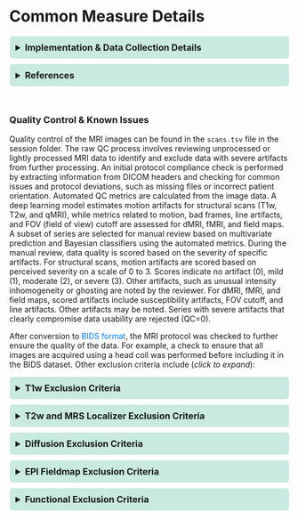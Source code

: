 # Common Measure Details

<details>
<summary>Implementation & Data Collection Details</summary>
<ul>
<br>
<p><strong>Method of Administration</strong>: RA-administered in person <br />
<strong>Child Specific/Unspecific Form</strong>: Child Specific <br />
</details> 

<details>
<summary>References</summary>
<br>
<ul>
<li>Dean III, D. C., Tisdall, M. D., Wisnowski, J. L., Feczko, E., Gagoski, B., Alexander, A. L., ... &amp; HBCD MRI Working Group. (2024). Quantifying brain development in the HEALthy Brain and Child Development (HBCD) Study: The magnetic resonance imaging and spectroscopy protocol. <em>Developmental Cognitive Neuroscience</em>, 70, 101452. <a href="https://doi.org/10.1016/j.dcn.2024.101452">https://doi.org/10.1016/j.dcn.2024.101452</a></li>
</ul>
</details>
<br>

### Quality Control & Known Issues       
Quality control of the MRI images can be found in the `scans.tsv` file in the session folder. The raw QC process involves reviewing unprocessed or lightly processed MRI data to identify and exclude data with severe artifacts from further processing. An initial protocol compliance check is performed by extracting information from DICOM headers and checking for common issues and protocol deviations, such as missing files or incorrect patient orientation. Automated QC metrics are calculated from the image data. A deep learning model estimates motion artifacts for structural scans (T1w, T2w, and qMRI), while metrics related to motion, bad frames, line artifacts, and FOV (field of view) cutoff are assessed for dMRI, fMRI, and field maps. A subset of series are selected for manual review based on multivariate prediction and Bayesian classifiers using the automated metrics. During the manual review, data quality is scored based on the severity of specific artifacts. For structural scans, motion artifacts are scored based on perceived severity on a scale of 0 to 3. Scores indicate no artifact (0), mild (1), moderate (2), or severe (3). Other artifacts, such as unusual intensity inhomogeneity or ghosting are noted by the reviewer. For dMRI, fMRI, and field maps, scored artifacts include susceptibility artifacts, FOV cutoff, and line artifacts. Other artifacts may be noted. Series with severe artifacts that clearly compromise data usability are rejected (QC=0). 

After conversion to [BIDS format](../../datacuration/imaging.md), the MRI protocol was checked to further ensure the quality of the data. For example, a check to ensure that all images are acquired using a head coil was performed before including it in the BIDS dataset. Other exclusion criteria include (*click to expand*):

<details>
<summary>T1w Exclusion Criteria</summary>
<ul>
  <li>TR outside of range 2.3-2.41</li>
  <li>TE outside of range 0.002-0.0035</li>
  <li>TI outside of range 1.06-1.1</li>
  <li>Slice thickness not being 0.8</li>
</ul>
</details>

<details>
<summary>T2w and MRS Localizer Exclusion Criteria</summary>
<ul>
  <li>TR outside of range 2.5-4.5</li>
  <li>TE outside of range 0.09-0.15</li>
  <li>TI outside of range 0.29-0.33</li>
  <li>Slice thickness outside of range 0.563-0.565</li>
</ul>
</details>

<details>
<summary>Diffusion Exclusion Criteria</summary>
<ul>
  <li>TR not being set to 4.8</li>
  <li>TE outside of range 0.0880-0.0980</li>
  <li>Slice thickness not being set to 1.7</li>
  <li>The total number of volumes between DWI AP and DWI PA is below 90 volumes</li>
</ul>
</details>

<details>
<summary>EPI Fieldmap Exclusion Criteria</summary>
<ul>
  <li>TR outside of range 8.4-9.2</li>
  <li>TE outside of range 0.064-0.0661</li>
  <li>TI not being set to 2</li>
  <li>Slice thickness outside of range 0.563-0.565</li>
</ul>
</details>

<details>
<summary>Functional Exclusion Criteria</summary>
<ul>
  <li>TR not being set to 1.725</li>
  <li>TE outside of range 0.0369-0.0371</li>
  <li>Slice thickness not being set to 2</li>
  <li>fMRI is shorter than 87 volumes (approximately less than 2.5 minutes long)</li>
</ul>
</details><br>



<!DOCTYPE html>
<html lang="en">
<head>
  <meta charset="UTF-8">
  <meta name="viewport" content="width=device-width, initial-scale=1.0">
  <title>REFERENCES</title>
  <style>
    .collapsible {
      background-color: #7cceb399;
      padding: 10px;
      margin: 10px 0;
      border-radius: 5px;
    }
    details {
      background-color: #7cceb366;
      padding: 10px;
      margin: 10px 1;
      border-radius: 5px;
    }
    summary {
      font-size: 16px;
      font-weight: bold;
      cursor: pointer;
    }
    a {
      color: #007BFF;
      text-decoration: none;
    }
  </style>
</html>